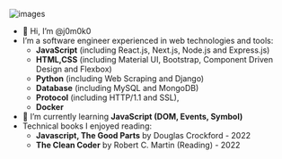 ![images](https://user-images.githubusercontent.com/93967783/147612772-c380d1c6-698e-4d4c-8fbb-fd5ee6a9e89a.jpeg)


- 👋 Hi, I’m @j0m0k0
- I’m a software engineer experienced in web technologies and tools:
  - **JavaScript** (including React.js, Next.js, Node.js and Express.js)
  - **HTML,CSS** (including Material UI, Bootstrap, Component Driven Design and Flexbox)
  - **Python** (including Web Scraping and Django)
  - **Database** (including MySQL and MongoDB)
  - **Protocol** (including HTTP/1.1 and SSL), 
  - **Docker**
- 🌱 I’m currently learning **JavaScript (DOM, Events, Symbol)**
- Technical books I enjoyed reading:
  - **Javascript, The Good Parts** by Douglas Crockford - 2022
  - **The Clean Coder** by Robert C. Martin (Reading) - 2022


